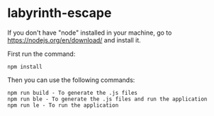 # labyrinth-escape

If you don't have "node" installed in your machine, go to https://nodejs.org/en/download/ and install it.

First run the command:

    npm install

Then you can use the following commands:

    npm run build - To generate the .js files
    npm run ble - To generate the .js files and run the application
    npm run le - To run the application
